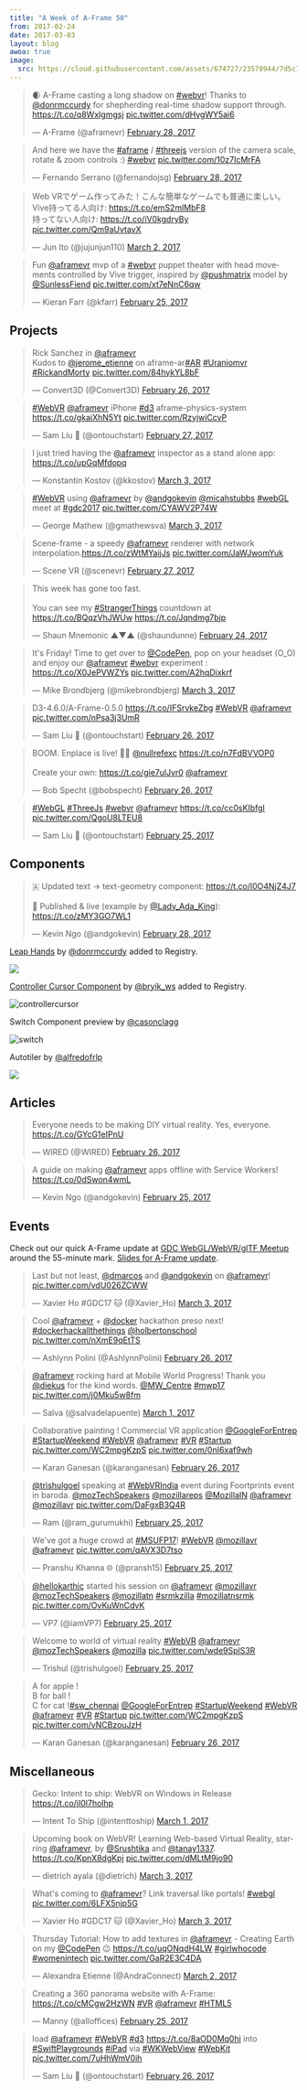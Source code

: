 ```yaml
---
title: "A Week of A-Frame 50"
from: 2017-02-24
date: 2017-03-03
layout: blog
awoa: true
image:
  src: https://cloud.githubusercontent.com/assets/674727/23570944/7d5c7868-001b-11e7-8c67-ad715e92c078.png
---
```


<script async src="//platform.twitter.com/widgets.js" charset="utf-8"></script>

<div class="tweets tweets-feature">
<blockquote class="twitter-tweet"><p lang="en" dir="ltr">🌒 A-Frame casting a long shadow on <a href="https://twitter.com/hashtag/webvr?src=hash">#webvr</a>! Thanks to <a href="https://twitter.com/donrmccurdy">@donrmccurdy</a> for shepherding real-time shadow support through. <a href="https://t.co/q8WxIgmgsj">https://t.co/q8WxIgmgsj</a> <a href="https://t.co/dHvgWY5ai6">pic.twitter.com/dHvgWY5ai6</a></p>&mdash; A-Frame (@aframevr) <a href="https://twitter.com/aframevr/status/836664908901056512">February 28, 2017</a></blockquote>

<blockquote class="twitter-tweet"><p lang="en" dir="ltr">And here we have the <a href="https://twitter.com/hashtag/aframe?src=hash">#aframe</a> / <a href="https://twitter.com/hashtag/threejs?src=hash">#threejs</a> version of the camera scale, rotate &amp; zoom controls :) <a href="https://twitter.com/hashtag/webvr?src=hash">#webvr</a> <a href="https://t.co/10z7IcMrFA">pic.twitter.com/10z7IcMrFA</a></p>&mdash; Fernando Serrano (@fernandojsg) <a href="https://twitter.com/fernandojsg/status/836371728976719872">February 28, 2017</a></blockquote>

<blockquote class="twitter-tweet"><p lang="ja" dir="ltr">Web VRでゲーム作ってみた！こんな簡単なゲームでも普通に楽しい。<br>Vive持ってる人向け: <a href="https://t.co/emS2mlMbF8">https://t.co/emS2mlMbF8</a><br>持ってない人向け: <a href="https://t.co/iV0kgdryBy">https://t.co/iV0kgdryBy</a> <a href="https://t.co/Qm9aUvtavX">pic.twitter.com/Qm9aUvtavX</a></p>&mdash; Jun Ito (@jujunjun110) <a href="https://twitter.com/jujunjun110/status/837167939983835136">March 2, 2017</a></blockquote>

<blockquote class="twitter-tweet"><p lang="en" dir="ltr">Fun <a href="https://twitter.com/aframevr">@aframevr</a> mvp of a <a href="https://twitter.com/hashtag/webvr?src=hash">#webvr</a> puppet theater with head movements controlled by Vive trigger, inspired by <a href="https://twitter.com/pushmatrix">@pushmatrix</a> model by <a href="https://twitter.com/SunlessFiend">@SunlessFiend</a> <a href="https://t.co/xt7eNnC6qw">pic.twitter.com/xt7eNnC6qw</a></p>&mdash; Kieran Farr (@kfarr) <a href="https://twitter.com/kfarr/status/835382236350296064">February 25, 2017</a></blockquote>

</div>

<!-- more -->

## Projects

<div class="tweets">
<blockquote class="twitter-tweet"><p lang="en" dir="ltr">Rick Sanchez in <a href="https://twitter.com/aframevr">@aframevr</a> <br>Kudos to <a href="https://twitter.com/jerome_etienne">@jerome_etienne</a> on aframe-ar<a href="https://twitter.com/hashtag/AR?src=hash">#AR</a> <a href="https://twitter.com/hashtag/Uraniomvr?src=hash">#Uraniomvr</a> <a href="https://twitter.com/hashtag/RickandMorty?src=hash">#RickandMorty</a> <a href="https://t.co/84hykYL8bF">pic.twitter.com/84hykYL8bF</a></p>&mdash; Convert3D (@Convert3D) <a href="https://twitter.com/Convert3D/status/835855903978995712">February 26, 2017</a></blockquote>

<blockquote class="twitter-tweet"><p lang="en" dir="ltr"><a href="https://twitter.com/hashtag/WebVR?src=hash">#WebVR</a> <a href="https://twitter.com/aframevr">@aframevr</a> iPhone <a href="https://twitter.com/hashtag/d3?src=hash">#d3</a> aframe-physics-system <a href="https://t.co/gkaiXhN5Yt">https://t.co/gkaiXhN5Yt</a> <a href="https://t.co/RzyjwiCcvP">pic.twitter.com/RzyjwiCcvP</a></p>&mdash; Sam Liu 🤔 (@ontouchstart) <a href="https://twitter.com/ontouchstart/status/836058208133328896">February 27, 2017</a></blockquote>

<blockquote class="twitter-tweet"><p lang="en" dir="ltr">I just tried having the <a href="https://twitter.com/aframevr">@aframevr</a> inspector as a stand alone app: <a href="https://t.co/upGqMfdopq">https://t.co/upGqMfdopq</a></p>&mdash; Konstantin Kostov (@kkostov) <a href="https://twitter.com/kkostov/status/837701894931890176">March 3, 2017</a></blockquote>

<blockquote class="twitter-tweet"><p lang="en" dir="ltr"><a href="https://twitter.com/hashtag/WebVR?src=hash">#WebVR</a>  using <a href="https://twitter.com/aframevr">@aframevr</a> by <a href="https://twitter.com/andgokevin">@andgokevin</a> <a href="https://twitter.com/micahstubbs">@micahstubbs</a> <a href="https://twitter.com/hashtag/webGL?src=hash">#webGL</a> meet at <a href="https://twitter.com/hashtag/gdc2017?src=hash">#gdc2017</a> <a href="https://t.co/CYAWV2P74W">pic.twitter.com/CYAWV2P74W</a></p>&mdash; George Mathew (@gmathewsva) <a href="https://twitter.com/gmathewsva/status/837513274904059904">March 3, 2017</a></blockquote>

<blockquote class="twitter-tweet"><p lang="en" dir="ltr">Scene-frame - a speedy <a href="https://twitter.com/aframevr">@aframevr</a> renderer with network interpolation.<a href="https://t.co/zWtMYaijJs">https://t.co/zWtMYaijJs</a> <a href="https://t.co/JaWJwomYuk">pic.twitter.com/JaWJwomYuk</a></p>&mdash; Scene VR (@scenevr) <a href="https://twitter.com/scenevr/status/836007462310297601">February 27, 2017</a></blockquote>

<blockquote class="twitter-tweet"><p lang="en" dir="ltr">This week has gone too fast. <br><br>You can see my <a href="https://twitter.com/hashtag/StrangerThings?src=hash">#StrangerThings</a> countdown at <a href="https://t.co/BQqzVhJWUw">https://t.co/BQqzVhJWUw</a> <a href="https://t.co/Jqndmg7bjp">https://t.co/Jqndmg7bjp</a></p>&mdash; Shaun Mnemonic   ▲▼▲ (@shaundunne) <a href="https://twitter.com/shaundunne/status/835147867526418434">February 24, 2017</a></blockquote>

<blockquote class="twitter-tweet"><p lang="en" dir="ltr">It&#39;s Friday! Time to get over to <a href="https://twitter.com/CodePen">@CodePen</a>, pop on your headset (O_O) and enjoy our <a href="https://twitter.com/aframevr">@aframevr</a> <a href="https://twitter.com/hashtag/webvr?src=hash">#webvr</a> experiment : <a href="https://t.co/X0JePVWZYs">https://t.co/X0JePVWZYs</a> <a href="https://t.co/A2hqDixkrf">pic.twitter.com/A2hqDixkrf</a></p>&mdash; Mike Brondbjerg (@mikebrondbjerg) <a href="https://twitter.com/mikebrondbjerg/status/837699870517571584">March 3, 2017</a></blockquote>

<blockquote class="twitter-tweet"><p lang="fr" dir="ltr">D3-4.6.0/A-Frame-0.5.0 <a href="https://t.co/IFSrvkeZbg">https://t.co/IFSrvkeZbg</a> <a href="https://twitter.com/hashtag/WebVR?src=hash">#WebVR</a> <a href="https://twitter.com/aframevr">@aframevr</a> <a href="https://t.co/nPsa3j3UmR">pic.twitter.com/nPsa3j3UmR</a></p>&mdash; Sam Liu 🤔 (@ontouchstart) <a href="https://twitter.com/ontouchstart/status/835942476968050688">February 26, 2017</a></blockquote>

<blockquote class="twitter-tweet"><p lang="en" dir="ltr">BOOM. Enplace is live! 🚀😎 <a href="https://twitter.com/nullrefexc">@nullrefexc</a> <a href="https://t.co/n7FdBVVOP0">https://t.co/n7FdBVVOP0</a><br><br>Create your own: <a href="https://t.co/gie7ulJvr0">https://t.co/gie7ulJvr0</a> <a href="https://twitter.com/aframevr">@aframevr</a></p>&mdash; Bob Specht (@bobspecht) <a href="https://twitter.com/bobspecht/status/835648456437940224">February 26, 2017</a></blockquote>

<blockquote class="twitter-tweet"><p lang="und" dir="ltr"><a href="https://twitter.com/hashtag/WebGL?src=hash">#WebGL</a> <a href="https://twitter.com/hashtag/ThreeJs?src=hash">#ThreeJs</a> <a href="https://twitter.com/hashtag/webvr?src=hash">#webvr</a> <a href="https://twitter.com/aframevr">@aframevr</a> <a href="https://t.co/cc0sKIbfgI">https://t.co/cc0sKIbfgI</a> <a href="https://t.co/QgoU8LTEU8">pic.twitter.com/QgoU8LTEU8</a></p>&mdash; Sam Liu 🤔 (@ontouchstart) <a href="https://twitter.com/ontouchstart/status/835594580624035841">February 25, 2017</a></blockquote>

</div>

## Components

<div class="tweets">
<blockquote class="twitter-tweet"><p lang="en" dir="ltr">🇦 Updated text -&gt; text-geometry component: <a href="https://t.co/l0O4NjZ4J7">https://t.co/l0O4NjZ4J7</a><br><br>🔗 Published &amp; live (example by <a href="https://twitter.com/Lady_Ada_King">@Lady_Ada_King</a>): <a href="https://t.co/zMY3GO7WL1">https://t.co/zMY3GO7WL1</a></p>&mdash; Kevin Ngo (@andgokevin) <a href="https://twitter.com/andgokevin/status/836708425719427072">February 28, 2017</a></blockquote>

</div>

[Leap Hands](https://github.com/openleap/aframe-leap-hands) by [@donrmccurdy](https://twitter.com/@donrmccurdy) added to Registry.

![](https://cloud.githubusercontent.com/assets/674727/23570684/3e9a9912-001a-11e7-88d7-f8be87480bb2.gif)

[Controller Cursor Component](https://github.com/bryik/aframe-controller-cursor-component) by [@bryik_ws](https://twitter.com/@bryik_ws) added to Registry.

![controllercursor](https://cloud.githubusercontent.com/assets/674727/23570449/0388b530-0019-11e7-88e0-5c9b852ccccb.gif)

Switch Component preview by [@casonclagg](https://github.com/@casonclagg)

![switch](https://cloud.githubusercontent.com/assets/674727/23570338/9aec89f2-0018-11e7-9670-269914abdbc4.gif)

Autotiler by [@alfredofrlp](https://twitter.com/@alfredofrlp)

![](https://i.imgur.com/DCkWT4a.png)

## Articles

<div class="tweets">
<blockquote class="twitter-tweet"><p lang="en" dir="ltr">Everyone needs to be making DIY virtual reality. Yes, everyone. <a href="https://t.co/GYcG1eIPnU">https://t.co/GYcG1eIPnU</a></p>&mdash; WIRED (@WIRED) <a href="https://twitter.com/WIRED/status/835733505082605568">February 26, 2017</a></blockquote>

<blockquote class="twitter-tweet"><p lang="en" dir="ltr">A guide on making <a href="https://twitter.com/aframevr">@aframevr</a> apps offline with Service Workers! <a href="https://t.co/0dSwon4wmL">https://t.co/0dSwon4wmL</a></p>&mdash; Kevin Ngo (@andgokevin) <a href="https://twitter.com/andgokevin/status/835307213266673664">February 25, 2017</a></blockquote>

</div>

## Events

Check out our quick A-Frame update at [GDC WebGL/WebVR/glTF Meetup](https://www.facebook.com/daniel.tiger.37/videos/10206505664880625/) around the 55-minute mark. [Slides for A-Frame update](https://ngokevin.github.io/aframe-gdc-meetup-presentation/).

<div class="tweets">
<blockquote class="twitter-tweet"><p lang="en" dir="ltr">Last but not least, <a href="https://twitter.com/dmarcos">@dmarcos</a> and <a href="https://twitter.com/andgokevin">@andgokevin</a>  on <a href="https://twitter.com/aframevr">@aframevr</a>! <a href="https://t.co/vdU026ZCWW">pic.twitter.com/vdU026ZCWW</a></p>&mdash; Xavier Ho #GDC17 🐱 (@Xavier_Ho) <a href="https://twitter.com/Xavier_Ho/status/837509144571568129">March 3, 2017</a></blockquote>

<blockquote class="twitter-tweet"><p lang="en" dir="ltr">Cool <a href="https://twitter.com/aframevr">@aframevr</a> + <a href="https://twitter.com/docker">@docker</a>  hackathon preso next! <a href="https://twitter.com/hashtag/dockerhackallthethings?src=hash">#dockerhackallthethings</a> <a href="https://twitter.com/holbertonschool">@holbertonschool</a> <a href="https://t.co/nXmE9qEtTS">pic.twitter.com/nXmE9qEtTS</a></p>&mdash; Ashlynn Polini (@AshlynnPolini) <a href="https://twitter.com/AshlynnPolini/status/835695996898156544">February 26, 2017</a></blockquote>

<blockquote class="twitter-tweet"><p lang="en" dir="ltr"><a href="https://twitter.com/aframevr">@aframevr</a> rocking hard at Mobile World Progress! Thank you <a href="https://twitter.com/diekus">@diekus</a> for the kind words. <a href="https://twitter.com/MW_Centre">@MW_Centre</a> <a href="https://twitter.com/hashtag/mwp17?src=hash">#mwp17</a> <a href="https://t.co/j0Mku5w8fm">pic.twitter.com/j0Mku5w8fm</a></p>&mdash; Salva (@salvadelapuente) <a href="https://twitter.com/salvadelapuente/status/836997086327554050">March 1, 2017</a></blockquote>

<blockquote class="twitter-tweet"><p lang="en" dir="ltr">Collaborative painting ! Commercial VR application <a href="https://twitter.com/GoogleForEntrep">@GoogleForEntrep</a> <a href="https://twitter.com/hashtag/StartupWeekend?src=hash">#StartupWeekend</a> <a href="https://twitter.com/hashtag/WebVR?src=hash">#WebVR</a> <a href="https://twitter.com/aframevr">@aframevr</a> <a href="https://twitter.com/hashtag/VR?src=hash">#VR</a> <a href="https://twitter.com/hashtag/Startup?src=hash">#Startup</a> <a href="https://t.co/WC2mpgKzpS">pic.twitter.com/WC2mpgKzpS</a> <a href="https://t.co/0nI6xaf9wh">pic.twitter.com/0nI6xaf9wh</a></p>&mdash; Karan Ganesan (@karanganesan) <a href="https://twitter.com/karanganesan/status/835811542440497157">February 26, 2017</a></blockquote>

<blockquote class="twitter-tweet"><p lang="en" dir="ltr"><a href="https://twitter.com/trishulgoel">@trishulgoel</a> speaking at <a href="https://twitter.com/hashtag/WebVRIndia?src=hash">#WebVRIndia</a> event during Foortprints event in baroda. <a href="https://twitter.com/mozTechSpeakers">@mozTechSpeakers</a> <a href="https://twitter.com/mozillareps">@mozillareps</a> <a href="https://twitter.com/MozillaIN">@MozillaIN</a> <a href="https://twitter.com/aframevr">@aframevr</a> <a href="https://twitter.com/mozillavr">@mozillavr</a> <a href="https://t.co/DaFgxB3Q4R">pic.twitter.com/DaFgxB3Q4R</a></p>&mdash; Ram (@ram_gurumukhi) <a href="https://twitter.com/ram_gurumukhi/status/835356517754875905">February 25, 2017</a></blockquote>

<blockquote class="twitter-tweet"><p lang="en" dir="ltr">We&#39;ve got a huge crowd at <a href="https://twitter.com/hashtag/MSUFP17?src=hash">#MSUFP17</a>! <a href="https://twitter.com/hashtag/WebVR?src=hash">#WebVR</a> <a href="https://twitter.com/mozillavr">@mozillavr</a> <a href="https://twitter.com/aframevr">@aframevr</a> <a href="https://t.co/qAVX3D7tso">pic.twitter.com/qAVX3D7tso</a></p>&mdash; Pranshu Khanna 🌐 (@pransh15) <a href="https://twitter.com/pransh15/status/835342529591672834">February 25, 2017</a></blockquote>

<blockquote class="twitter-tweet"><p lang="en" dir="ltr"><a href="https://twitter.com/hellokarthic">@hellokarthic</a> started his session on <a href="https://twitter.com/aframevr">@aframevr</a> <a href="https://twitter.com/mozillavr">@mozillavr</a> <a href="https://twitter.com/mozTechSpeakers">@mozTechSpeakers</a>  <a href="https://twitter.com/mozillaTN">@mozillatn</a> <a href="https://twitter.com/hashtag/srmkzilla?src=hash">#srmkzilla</a> <a href="https://twitter.com/hashtag/mozillatnsrmk?src=hash">#mozillatnsrmk</a> <a href="https://t.co/OvKuWnCdvK">pic.twitter.com/OvKuWnCdvK</a></p>&mdash; VP7 (@iamVP7) <a href="https://twitter.com/iamVP7/status/835432795988078592">February 25, 2017</a></blockquote>

<blockquote class="twitter-tweet"><p lang="en" dir="ltr">Welcome to world of virtual reality <a href="https://twitter.com/hashtag/WebVR?src=hash">#WebVR</a>  <a href="https://twitter.com/aframevr">@aframevr</a>  <a href="https://twitter.com/mozTechSpeakers">@mozTechSpeakers</a>  <a href="https://twitter.com/mozilla">@mozilla</a> <a href="https://t.co/wde9SplS3R">pic.twitter.com/wde9SplS3R</a></p>&mdash; Trishul (@trishulgoel) <a href="https://twitter.com/trishulgoel/status/835471655254261760">February 25, 2017</a></blockquote>

<blockquote class="twitter-tweet"><p lang="en" dir="ltr">A for apple ! <br>B for ball !  <br>C for cat !<a href="https://twitter.com/hashtag/sw_chennai?src=hash">#sw_chennai</a> <a href="https://twitter.com/GoogleForEntrep">@GoogleForEntrep</a> <a href="https://twitter.com/hashtag/StartupWeekend?src=hash">#StartupWeekend</a> <a href="https://twitter.com/hashtag/WebVR?src=hash">#WebVR</a> <a href="https://twitter.com/aframevr">@aframevr</a> <a href="https://twitter.com/hashtag/VR?src=hash">#VR</a> <a href="https://twitter.com/hashtag/Startup?src=hash">#Startup</a> <a href="https://t.co/WC2mpgKzpS">pic.twitter.com/WC2mpgKzpS</a> <a href="https://t.co/vNCBzouJzH">pic.twitter.com/vNCBzouJzH</a></p>&mdash; Karan Ganesan (@karanganesan) <a href="https://twitter.com/karanganesan/status/835811280837619712">February 26, 2017</a></blockquote>

</div>

## Miscellaneous

<div class="tweets">
<blockquote class="twitter-tweet" data-lang="en"><p lang="en" dir="ltr">Gecko: Intent to ship: WebVR on Windows in Release <a href="https://t.co/jI0l7holhp">https://t.co/jI0l7holhp</a></p>&mdash; Intent To Ship (@intenttoship) <a href="https://twitter.com/intenttoship/status/837044045251768325">March 1, 2017</a></blockquote>

<blockquote class="twitter-tweet"><p lang="en" dir="ltr">Upcoming book on WebVR! Learning Web-based Virtual Reality, starring <a href="https://twitter.com/aframevr">@aframevr</a>, by <a href="https://twitter.com/Srushtika">@Srushtika</a> and <a href="https://twitter.com/tanay1337">@tanay1337</a>. <a href="https://t.co/KpnX8dgKpj">https://t.co/KpnX8dgKpj</a> <a href="https://t.co/dMLtM9jo90">pic.twitter.com/dMLtM9jo90</a></p>&mdash; dietrich ayala (@dietrich) <a href="https://twitter.com/dietrich/status/837559052540370944">March 3, 2017</a></blockquote>

<blockquote class="twitter-tweet"><p lang="en" dir="ltr">What&#39;s coming to <a href="https://twitter.com/aframevr">@aframevr</a>? Link traversal like portals! <a href="https://twitter.com/hashtag/webgl?src=hash">#webgl</a> <a href="https://t.co/6LFX5njp5G">pic.twitter.com/6LFX5njp5G</a></p>&mdash; Xavier Ho #GDC17 🐱 (@Xavier_Ho) <a href="https://twitter.com/Xavier_Ho/status/837512239770849280">March 3, 2017</a></blockquote>

<blockquote class="twitter-tweet"><p lang="en" dir="ltr">Thursday Tutorial: How to add textures in <a href="https://twitter.com/aframevr">@aframevr</a> - Creating Earth on my <a href="https://twitter.com/CodePen">@CodePen</a> 😉 <a href="https://t.co/uqONqdH4LW">https://t.co/uqONqdH4LW</a> <a href="https://twitter.com/hashtag/girlwhocode?src=hash">#girlwhocode</a> <a href="https://twitter.com/hashtag/womenintech?src=hash">#womenintech</a> <a href="https://t.co/GaR2E3C4DA">pic.twitter.com/GaR2E3C4DA</a></p>&mdash; Alexandra Etienne (@AndraConnect) <a href="https://twitter.com/AndraConnect/status/837329909852868609">March 2, 2017</a></blockquote>

<blockquote class="twitter-tweet"><p lang="en" dir="ltr">Creating a 360 panorama website with A-Frame: <a href="https://t.co/cMCgw2HzWN">https://t.co/cMCgw2HzWN</a> <a href="https://twitter.com/hashtag/VR?src=hash">#VR</a> <a href="https://twitter.com/aframevr">@aframevr</a> <a href="https://twitter.com/hashtag/HTML5?src=hash">#HTML5</a></p>&mdash; Manny (@alloffices) <a href="https://twitter.com/alloffices/status/835341973850472448">February 25, 2017</a></blockquote>

<blockquote class="twitter-tweet"><p lang="en" dir="ltr">load <a href="https://twitter.com/aframevr">@aframevr</a> <a href="https://twitter.com/hashtag/WebVR?src=hash">#WebVR</a> <a href="https://twitter.com/hashtag/d3?src=hash">#d3</a> <a href="https://t.co/8aOD0Mq0hi">https://t.co/8aOD0Mq0hi</a> into <a href="https://twitter.com/hashtag/SwiftPlaygrounds?src=hash">#SwiftPlaygrounds</a> <a href="https://twitter.com/hashtag/iPad?src=hash">#iPad</a> via <a href="https://twitter.com/hashtag/WKWebView?src=hash">#WKWebView</a> <a href="https://twitter.com/hashtag/WebKit?src=hash">#WebKit</a> <a href="https://t.co/7uHhWmV0ih">pic.twitter.com/7uHhWmV0ih</a></p>&mdash; Sam Liu 🤔 (@ontouchstart) <a href="https://twitter.com/ontouchstart/status/835868167025147905">February 26, 2017</a></blockquote>

</div>
